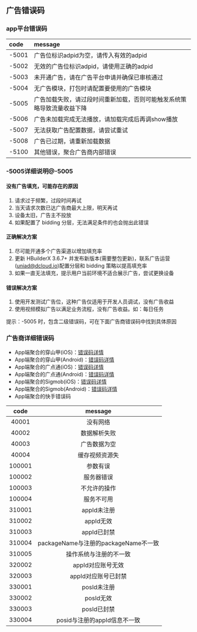 ## 广告错误码

### app平台错误码

code|message|
:-|:-|
-5001|广告位标识adpid为空，请传入有效的adpid
-5002|无效的广告位标识adpid，请使用正确的adpid
-5003|未开通广告，请在广告平台申请并确保已审核通过
-5004|无广告模块，打包时请配置要使用的广告模块
-5005|广告加载失败，请过段时间重新加载，否则可能触发系统策略导致流量收益下降
-5006|广告未加载完成无法播放，请加载完成后再调show播放
-5007|无法获取广告配置数据，请尝试重试
-5008|广告已过期，请重新加载数据
-5100|其他错误，聚合广告商内部错误

### -5005详细说明@-5005

#### 没有广告填充，可能存在的原因

1. 请求过于频繁，过段时间再试
2. 当天请求次数已达广告商最大上限，明天再试
3. 设备太旧，广告主不投放
4. 如果配置了 bidding 分层，无法满足条件的也会抛出此错误

#### 正确解决方案

1. 尽可能开通多个广告渠道以增加填充率
2. 更新 HBuilderX 3.6.7+ 并发布新版本(需要整包更新)，联系广告运营(uniad@dcloud.io)配置分层和 bidding 策略以提高填充率
3. 如果一直无法填充，提示用户当前环境不适合展示广告，尝试更换设备

#### 错误解决方案

1. 使用开发测试广告位，这种广告仅适用于开发人员调试，没有广告收益
2. 使用视频模拟广告以满足业务流程，没有广告收益。如：每日任务


提示：-5005 时，包含二级错误码，可在下面广告商错误码中找到具体原因


### **广告商详细错误码**
- App端聚合的穿山甲(iOS)：[错误码详情](https://ad.oceanengine.com/union/media/union/download/detail?id=16&docId=5de8d574b1afac00129330d5&osType=ios)
- App端聚合的穿山甲(Android)：[错误码详情](https://ad.oceanengine.com/union/media/union/download/detail?id=4&docId=5de8d9b925b16b00113af0ed&osType=android)
- App端聚合的广点通(iOS)：[错误码详情](https://developers.adnet.qq.com/doc/ios/union/union_debug#%E9%94%99%E8%AF%AF%E7%A0%81)
- App端聚合的广点通(Android)：[错误码详情](https://developers.adnet.qq.com/doc/android/union/union_debug#sdk%20%E9%94%99%E8%AF%AF%E7%A0%81)
- App端聚合的Sigmob(iOS)：[错误码详情](https://doc.sigmob.com/#/Sigmob%E4%BD%BF%E7%94%A8%E6%8C%87%E5%8D%97/SDK%E9%9B%86%E6%88%90%E8%AF%B4%E6%98%8E/iOS/%E9%94%99%E8%AF%AF%E7%A0%81/)
- App端聚合的Sigmob(Android)：[错误码详情](https://doc.sigmob.com/#/Sigmob%E4%BD%BF%E7%94%A8%E6%8C%87%E5%8D%97/SDK%E9%9B%86%E6%88%90%E8%AF%B4%E6%98%8E/Android/%E9%94%99%E8%AF%AF%E7%A0%81/)
- App端聚合的快手错误码

|code|message|
|:-:|:-:|
|40001|没有网络|
|40002|数据解析失败|
|40003|广告数据为空|
|40004|缓存视频资源失|
|100001|参数有误|
|100002|服务器错误|
|100003|不允许的操作|
|100004|服务不可用|
|310001|appId未注册|
|310002|appId无效|
|310003|appId已封禁|
|310004|packageName与注册的packageName不一致|
|310005|操作系统与注册的不一致|
|320002|appId对应账号无效|
|320003|appId对应账号已封禁|
|330001|posId未注册|
|330002|posId无效|
|330003|posId已封禁|
|330004|posid与注册的appId信息不一致|
